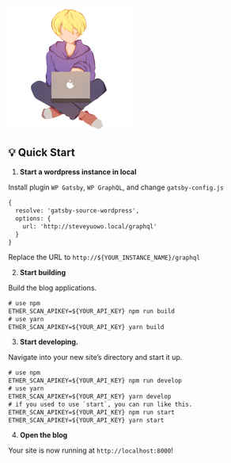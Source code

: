 <img src="./src/assets/profile.png" width="250" height="auto"/>

## 💡 Quick Start

1. **Start a wordpress instance in local**

Install plugin `WP Gatsby`, `WP GraphQL`, and change `gatsby-config.js`

```shell
{
  resolve: 'gatsby-source-wordpress',
  options: {
  	url: 'http://steveyuowo.local/graphql'
  }
}
```

Replace the URL to `http://${YOUR_INSTANCE_NAME}/graphql`

2. **Start building**

Build the blog applications.

```shell
# use npm
ETHER_SCAN_APIKEY=${YOUR_API_KEY} npm run build
# use yarn
ETHER_SCAN_APIKEY=${YOUR_API_KEY} yarn build
```

3. **Start developing.**

Navigate into your new site’s directory and start it up.

```shell
# use npm
ETHER_SCAN_APIKEY=${YOUR_API_KEY} npm run develop
# use yarn
ETHER_SCAN_APIKEY=${YOUR_API_KEY} yarn develop
# if you used to use `start`, you can run like this.
ETHER_SCAN_APIKEY=${YOUR_API_KEY} npm run start
ETHER_SCAN_APIKEY=${YOUR_API_KEY} yarn start
```

4. **Open the blog**

Your site is now running at `http://localhost:8000`!
